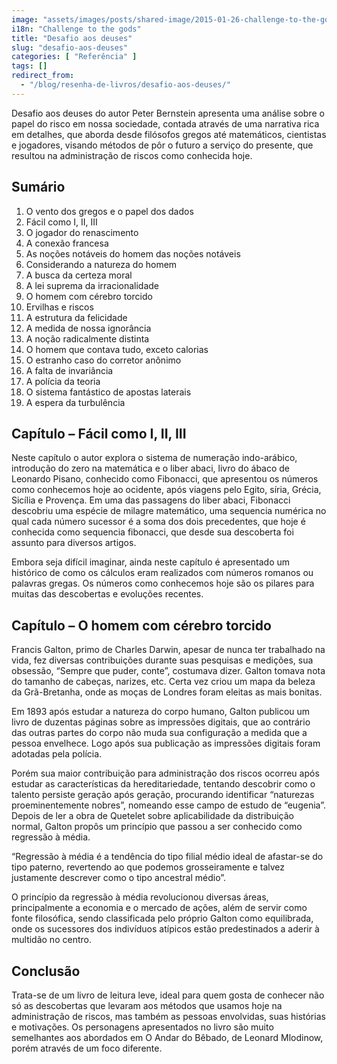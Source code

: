 ```yaml
---
image: "assets/images/posts/shared-image/2015-01-26-challenge-to-the-gods.jpg"
i18n: "Challenge to the gods"
title: "Desafio aos deuses"
slug: "desafio-aos-deuses"
categories: [ "Referência" ]
tags: []
redirect_from:
  - "/blog/resenha-de-livros/desafio-aos-deuses/"
---
```

Desafio aos deuses do autor Peter Bernstein apresenta uma análise sobre o papel do risco em nossa sociedade, contada através de uma narrativa rica em detalhes, que aborda desde filósofos gregos até matemáticos, cientistas e jogadores, visando métodos de pôr o futuro a serviço do presente, que resultou na administração de riscos como conhecida hoje.

## Sumário

1. O vento dos gregos e o papel dos dados
2. Fácil como I, II, III
3. O jogador do renascimento
4. A conexão francesa
5. As noções notáveis do homem das noções notáveis
6. Considerando a natureza do homem
7. A busca da certeza moral
8. A lei suprema da irracionalidade
9. O homem com cérebro torcido
10. Ervilhas e riscos
11. A estrutura da felicidade
12. A medida de nossa ignorância
13. A noção radicalmente distinta
14. O homem que contava tudo, exceto calorias
15. O estranho caso do corretor anônimo
16. A falta de invariância
17. A polícia da teoria
18. O sistema fantástico de apostas laterais
19. A espera da turbulência

## Capítulo – Fácil como I, II, III

Neste capítulo o autor explora o sistema de numeração indo-arábico, introdução do zero na matemática e o liber abaci, livro do ábaco de Leonardo Pisano, conhecido como Fibonacci, que apresentou os números como conhecemos hoje ao ocidente, após viagens pelo Egito, síria, Grécia, Sicília e Provença. Em uma das passagens do liber abaci, Fibonacci descobriu uma espécie de milagre matemático, uma sequencia numérica no qual cada número sucessor é a soma dos dois precedentes, que hoje é conhecida como sequencia fibonacci, que desde sua descoberta foi assunto para diversos artigos.

Embora seja difícil imaginar, ainda neste capítulo é apresentado um histórico de como os cálculos eram realizados com números romanos ou palavras gregas. Os números como conhecemos hoje são os pilares para muitas das descobertas e evoluções recentes.

## Capítulo – O homem com cérebro torcido

Francis Galton, primo de Charles Darwin, apesar de nunca ter trabalhado na vida, fez diversas contribuições durante suas pesquisas e medições, sua obsessão, “Sempre que puder, conte”, costumava dizer. Galton tomava nota do tamanho de cabeças, narizes, etc. Certa vez criou um mapa da beleza da Grã-Bretanha, onde as moças de Londres foram eleitas as mais bonitas.

Em 1893 após estudar a natureza do corpo humano, Galton publicou um livro de duzentas páginas sobre as impressões digitais, que ao contrário das outras partes do corpo não muda sua configuração a medida que a pessoa envelhece. Logo após sua publicação as impressões digitais foram adotadas pela polícia.

Porém sua maior contribuição para administração dos riscos ocorreu após estudar as características da hereditariedade, tentando descobrir como o talento persiste geração após geração, procurando identificar “naturezas proeminentemente nobres”, nomeando esse campo de estudo de “eugenia”. Depois de ler a obra de Quetelet sobre aplicabilidade da distribuição normal, Galton propôs um princípio que passou a ser conhecido como regressão à média.

“Regressão à média é a tendência do tipo filial médio ideal de afastar-se do tipo paterno, revertendo ao que podemos grosseiramente e talvez justamente descrever como o tipo ancestral médio”.

O princípio da regressão à média revolucionou diversas áreas, principalmente a economia e o mercado de ações, além de servir como fonte filosófica, sendo classificada pelo próprio Galton como equilibrada, onde os sucessores dos indivíduos atípicos estão predestinados a aderir à multidão no centro.

## Conclusão

Trata-se de um livro de leitura leve, ideal para quem gosta de conhecer não só as descobertas que levaram aos métodos que usamos hoje na administração de riscos, mas também as pessoas envolvidas, suas histórias e motivações. Os personagens apresentados no livro são muito semelhantes aos abordados em O Andar do Bêbado, de Leonard Mlodinow, porém através de um foco diferente.